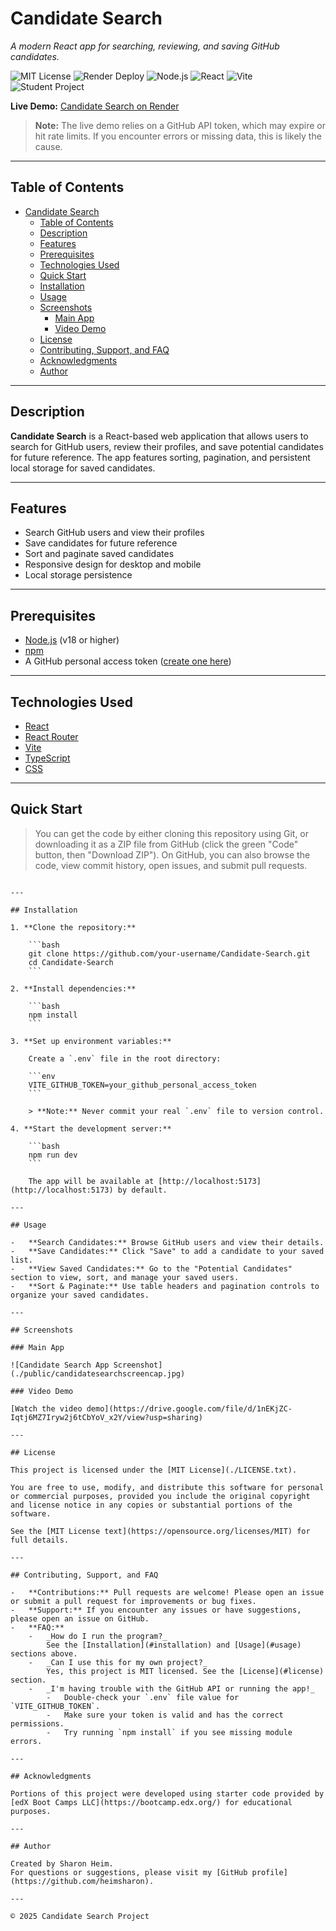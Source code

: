 # Candidate Search

_A modern React app for searching, reviewing, and saving GitHub candidates._

![MIT License](https://img.shields.io/badge/license-MIT-green)
![Render Deploy](https://img.shields.io/badge/Deployed-Render-blue)
![Node.js](https://img.shields.io/badge/Node.js-18%2B-brightgreen)
![React](https://img.shields.io/badge/React-18+-blue)
![Vite](https://img.shields.io/badge/Vite-Frontend-yellow)
![Student Project](https://img.shields.io/badge/student_project-s_heim-yellow)

**Live Demo:** [Candidate Search on Render](https://candidate-search-pdrr.onrender.com/)

> **Note:** The live demo relies on a GitHub API token, which may expire or hit rate limits. If you encounter errors or missing data, this is likely the cause.
---

## Table of Contents

- [Candidate Search](#candidate-search)
  - [Table of Contents](#table-of-contents)
  - [Description](#description)
  - [Features](#features)
  - [Prerequisites](#prerequisites)
  - [Technologies Used](#technologies-used)
  - [Quick Start](#quick-start)
  - [Installation](#installation)
  - [Usage](#usage)
  - [Screenshots](#screenshots)
    - [Main App](#main-app)
    - [Video Demo](#video-demo)
  - [License](#license)
  - [Contributing, Support, and FAQ](#contributing-support-and-faq)
  - [Acknowledgments](#acknowledgments)
  - [Author](#author)

---

## Description

**Candidate Search** is a React-based web application that allows users to search for GitHub users, review their profiles, and save potential candidates for future reference. The app features sorting, pagination, and persistent local storage for saved candidates.

---

## Features

-   Search GitHub users and view their profiles
-   Save candidates for future reference
-   Sort and paginate saved candidates
-   Responsive design for desktop and mobile
-   Local storage persistence

---

## Prerequisites

-   [Node.js](https://nodejs.org/) (v18 or higher)
-   [npm](https://www.npmjs.com/)
-   A GitHub personal access token ([create one here](https://github.com/settings/tokens))

---

## Technologies Used

-   [React](https://reactjs.org/)
-   [React Router](https://reactrouter.com/)
-   [Vite](https://vitejs.dev/)
-   [TypeScript](https://www.typescriptlang.org/)
-   [CSS](https://developer.mozilla.org/en-US/docs/Web/CSS)

---

## Quick Start

> You can get the code by either cloning this repository using Git, or downloading it as a ZIP file from GitHub (click the green "Code" button, then "Download ZIP").
> On GitHub, you can also browse the code, view commit history, open issues, and submit pull requests.

```

---

## Installation

1. **Clone the repository:**

    ```bash
    git clone https://github.com/your-username/Candidate-Search.git
    cd Candidate-Search
    ```

2. **Install dependencies:**

    ```bash
    npm install
    ```

3. **Set up environment variables:**

    Create a `.env` file in the root directory:

    ```env
    VITE_GITHUB_TOKEN=your_github_personal_access_token
    ```

    > **Note:** Never commit your real `.env` file to version control.

4. **Start the development server:**

    ```bash
    npm run dev
    ```

    The app will be available at [http://localhost:5173](http://localhost:5173) by default.

---

## Usage

-   **Search Candidates:** Browse GitHub users and view their details.
-   **Save Candidates:** Click "Save" to add a candidate to your saved list.
-   **View Saved Candidates:** Go to the "Potential Candidates" section to view, sort, and manage your saved users.
-   **Sort & Paginate:** Use table headers and pagination controls to organize your saved candidates.

---

## Screenshots

### Main App

![Candidate Search App Screenshot](./public/candidatesearchscreencap.jpg)

### Video Demo

[Watch the video demo](https://drive.google.com/file/d/1nEKjZC-Iqtj6MZ7Iryw2j6tCbYoV_x2Y/view?usp=sharing)

---

## License

This project is licensed under the [MIT License](./LICENSE.txt).

You are free to use, modify, and distribute this software for personal or commercial purposes, provided you include the original copyright
and license notice in any copies or substantial portions of the software.

See the [MIT License text](https://opensource.org/licenses/MIT) for full details.

---

## Contributing, Support, and FAQ

-   **Contributions:** Pull requests are welcome! Please open an issue or submit a pull request for improvements or bug fixes.
-   **Support:** If you encounter any issues or have suggestions, please open an issue on GitHub.
-   **FAQ:**
    -   _How do I run the program?_
        See the [Installation](#installation) and [Usage](#usage) sections above.
    -   _Can I use this for my own project?_
        Yes, this project is MIT licensed. See the [License](#license) section.
    -   _I'm having trouble with the GitHub API or running the app!_
        -   Double-check your `.env` file value for `VITE_GITHUB_TOKEN`.
        -   Make sure your token is valid and has the correct permissions.
        -   Try running `npm install` if you see missing module errors.

---

## Acknowledgments

Portions of this project were developed using starter code provided by [edX Boot Camps LLC](https://bootcamp.edx.org/) for educational purposes.

---

## Author

Created by Sharon Heim.
For questions or suggestions, please visit my [GitHub profile](https://github.com/heimsharon).

---

© 2025 Candidate Search Project
